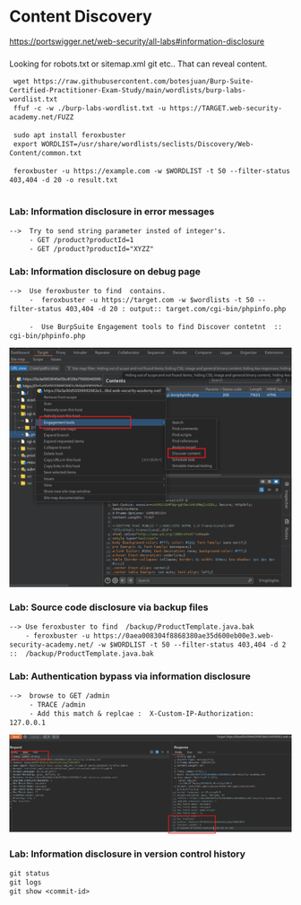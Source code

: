 # Content Discovery

https://portswigger.net/web-security/all-labs#information-disclosure

###
Looking for  robots.txt or sitemap.xml git etc.. That can reveal content.

```
 wget https://raw.githubusercontent.com/botesjuan/Burp-Suite-Certified-Practitioner-Exam-Study/main/wordlists/burp-labs-wordlist.txt
 ffuf -c -w ./burp-labs-wordlist.txt -u https://TARGET.web-security-academy.net/FUZZ

 sudo apt install feroxbuster
 export WORDLIST=/usr/share/wordlists/seclists/Discovery/Web-Content/common.txt

 feroxbuster -u https://example.com -w $WORDLIST -t 50 --filter-status 403,404 -d 20 -o result.txt


```

### Lab: Information disclosure in error messages

```
-->  Try to send string parameter insted of integer's.
     - GET /product?productId=1
     - GET /product?productId="XYZZ"

```

###  Lab: Information disclosure on debug page

```
-->  Use feroxbuster to find  contains.
     -  feroxbuster -u https://target.com -w $wordlists -t 50 --filter-status 403,404 -d 20 : output:: target.com/cgi-bin/phpinfo.php

     -  Use BurpSuite Engagement tools to find Discover contetnt  :: cgi-bin/phpinfo.php 

```
![alt text](https://raw.githubusercontent.com/robin113x/BSCP-Exam/refs/heads/main/Images/01.png)


### Lab: Source code disclosure via backup files

```
--> Use feroxbuster to find  /backup/ProductTemplate.java.bak
    - feroxbuster -u https://0aea008304f8868380ae35d600eb00e3.web-security-academy.net/ -w $WORDLIST -t 50 --filter-status 403,404 -d 2 ::  /backup/ProductTemplate.java.bak
``` 


### Lab: Authentication bypass via information disclosure

```
-->  browse to GET /admin
     - TRACE /admin
     - Add this match & replcae :  X-Custom-IP-Authorization: 127.0.0.1

```
![alt text](https://raw.githubusercontent.com/robin113x/BSCP-Exam/refs/heads/main/Images/2.png)





### Lab: Information disclosure in version control history

```
git status 
git logs
git show <commit-id>
```